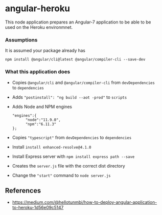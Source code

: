 # angular-heroku

This node application prepares an Angular-7 application to be able to be used on the 
Heroku environmnet.

### Assumptions
It is assumed your package already has 

    npm install @angular/cli@latest @angular/compiler-cli --save-dev
    
### What this application does

* Copies `@angular/cli` and `@angular/compiler-cli` from `devDependencies` to `dependencies`
* Adds `"postinstall": "ng build --aot -prod"` to `scripts`
* Adds Node and NPM engines
      
      "engines":{
            "node":"11.9.0", 
            "npm":"6.11.3"
      };
      
* Copies `"typescript"` from `devDependencies` to `dependencies`
* Install `install enhanced-resolve@4.1.0`
* Install Express server with `npm install express path --save`
* Creates the `server.js` file with the correct dist directory
* Change the `"start"` command to `node server.js`

## References
* https://medium.com/@hellotunmbi/how-to-deploy-angular-application-to-heroku-1d56e09c5147

